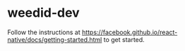 # weedid-dev
Follow the instructions at https://facebook.github.io/react-native/docs/getting-started.html to get started.
